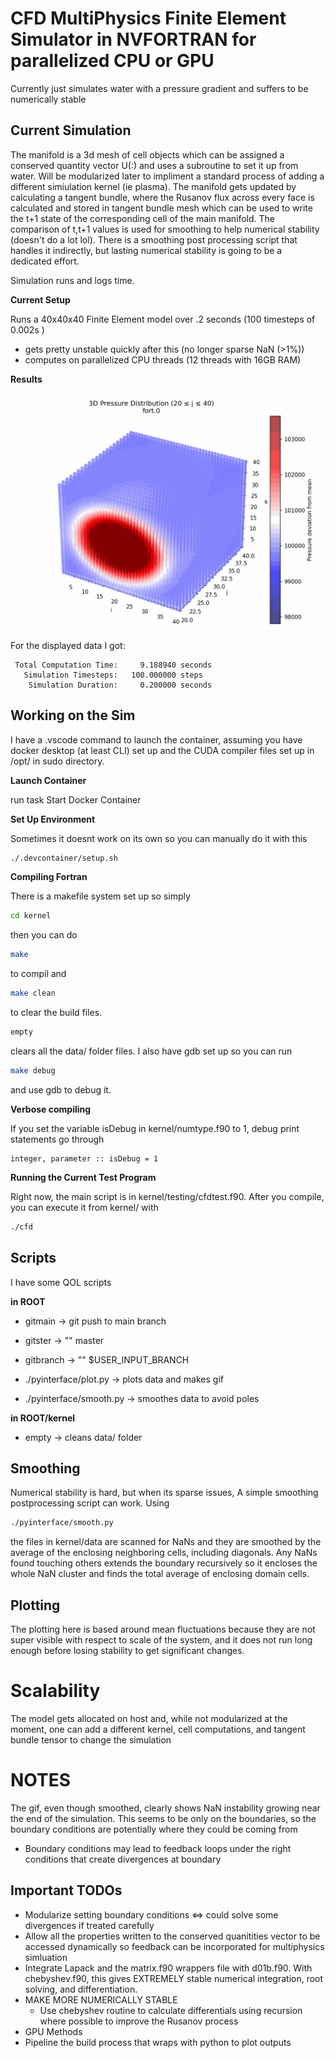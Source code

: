 # CFD MultiPhysics Finite Element Simulator in NVFORTRAN for parallelized CPU or GPU
Currently just simulates water with a pressure gradient and suffers to be numerically stable

## Current Simulation
The manifold is a 3d mesh of cell objects which can be assigned a conserved quantity vector U(:) and uses a subroutine to set it up from water. Will be modularized later to impliment a standard process of adding a different simiulation kernel (ie plasma). The manifold gets updated by calculating a tangent bundle, where the Rusanov flux across every face is calculated and stored in tangent bundle mesh which can be used to write the t+1 state of the corresponding cell of the main manifold. The comparison of t,t+1 values is used for smoothing to help numerical stability (doesn't do a lot lol). There is a smoothing post processing script that handles it indirectly, but lasting numerical stability is going to be a dedicated effort.

Simulation runs and logs time.

**Current Setup**

Runs a 40x40x40 Finite Element model over .2 seconds (100 timesteps of 0.002s ) 
* gets pretty unstable quickly after this (no longer sparse NaN (>1%))
* computes on parallelized CPU threads (12 threads with 16GB RAM)

**Results**

![Demo](plots/pressure_evolution.gif)

For the displayed data I got:
```
 Total Computation Time:     9.188940 seconds
   Simulation Timesteps:   100.000000 steps
    Simulation Duration:     0.200000 seconds
```

## Working on the Sim

I have a .vscode command to launch the container, assuming you have docker desktop (at least CLI) set up and the CUDA compiler files set up in /opt/ in sudo directory. 

**Launch Container**

run task Start Docker Container

**Set Up Environment**

Sometimes it doesnt work on its own so you can manually do it with this
```bash
./.devcontainer/setup.sh
```

**Compiling Fortran**

There is a makefile system set up so simply 
```bash
cd kernel
```
then you can do 
```bash
make
```
to compil and 
```bash
make clean
```
to clear the build files. 
```bash
empty
```
clears all the data/ folder files. I also have gdb set up so you can run 
```bash
make debug
```
and use gdb to debug it. 

**Verbose compiling**

If you set the variable isDebug in kernel/numtype.f90 to 1, debug print statements go through
```
integer, parameter :: isDebug = 1
```

**Running the Current Test Program**

Right now, the main script is in kernel/testing/cfdtest.f90. After you compile, you can execute it from kernel/ with 
```bash
./cfd
```


## Scripts 
I have some QOL scripts

__in ROOT__

* gitmain   -> git push to main branch
* gitster   -> "" master
* gitbranch -> "" $USER_INPUT_BRANCH

* ./pyinterface/plot.py   -> plots data and makes gif
* ./pyinterface/smooth.py -> smoothes data to avoid poles


__in ROOT/kernel__

* empty -> cleans data/ folder

## Smoothing
Numerical stability is hard, but when its sparse issues, A simple smoothing postprocessing script can work. Using
```bash
./pyinterface/smooth.py
```
the files in kernel/data are scanned for NaNs and they are smoothed by the average of the enclosing neighboring cells, including diagonals. Any NaNs found touching others extends the boundary recursively so it encloses the whole NaN cluster and finds the total average of enclosing domain cells.

## Plotting
The plotting here is based around mean fluctuations because they are not super visible with respect to scale of the system, and it does not run long enough before losing stability to get significant changes. 


# Scalability
The model gets allocated on host and, while not modularized at the moment, one can add a different kernel, cell computations, and tangent bundle tensor to change the simulation 

# NOTES
The gif, even though smoothed, clearly shows NaN instability growing near the end of the simulation. This seems to be only on the boundaries, so the boundary conditions are potentially where they could be coming from
* Boundary conditions may lead to feedback loops under the right conditions that create divergences at boundary

## Important TODOs

* Modularize setting boundary conditions <=> could solve some divergences if treated carefully
* Allow all the properties written to the conserved quanitities vector to be accessed dynamically so feedback can be incorporated for multiphysics simluation
* Integrate Lapack and the matrix.f90 wrappers file with d01b.f90. With chebyshev.f90, this gives EXTREMELY stable numerical integration, root solving, and differentiation.
* MAKE MORE NUMERICALLY STABLE
    * Use chebyshev routine to calculate differentials using recursion where possible to improve the Rusanov process
* GPU Methods
* Pipeline the build process that wraps with python to plot outputs


